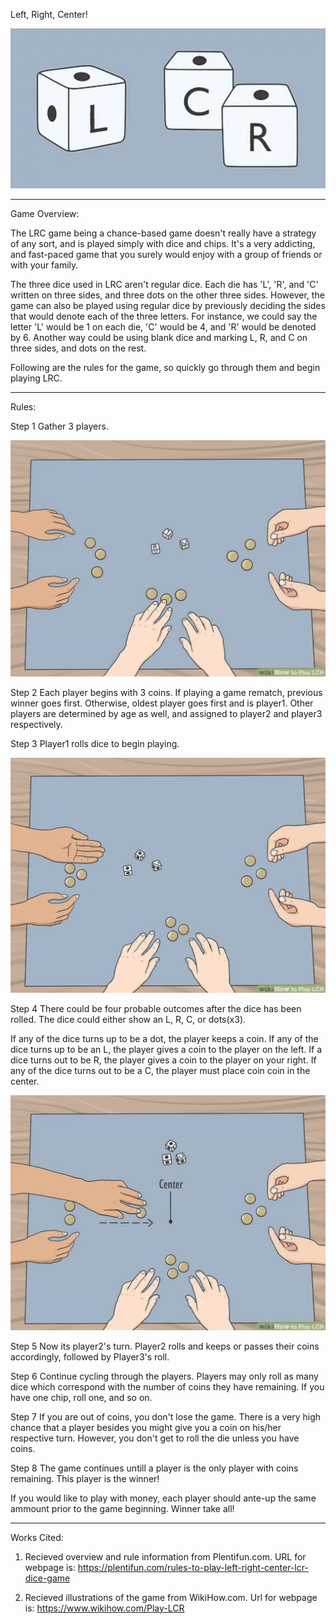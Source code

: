 Left, Right, Center!

![LRC Dice Photo](Photos/LRC-dice-photo.png)

-----------------------------------------------------------------------------------------------------------------------------------------------------------------------

Game Overview:

The LRC game being a chance-based game doesn't really have a strategy of any sort, and is played simply with dice and chips. It's a very addicting, and fast-paced game that you surely would enjoy with a group of friends or with your family.

The three dice used in LRC aren't regular dice. Each die has 'L', 'R', and 'C' written on three sides, and three dots on the other three sides. However, the game can also be played using regular dice by previously deciding the sides that would denote each of the three letters. For instance, we could say the letter 'L' would be 1 on each die, 'C' would be 4, and 'R' would be denoted by 6. Another way could be using blank dice and marking L, R, and C on three sides, and dots on the rest.

Following are the rules for the game, so quickly go through them and begin playing LRC.


-----------------------------------------------------------------------------------------------------------------------------------------------------------------------

Rules:

Step 1
Gather 3 players.

![LRC Dice Photo](Photos/LRC-start-game-photo.png)

Step 2
Each player begins with 3 coins. If playing a game rematch, previous winner goes first. Otherwise, oldest player goes first and is player1. Other players are determined by age as well, and assigned to player2 and player3 respectively. 

Step 3
Player1 rolls dice to begin playing.

![LRC Dice Photo](Photos/LRC-first-roll-photo.png)

Step 4
There could be four probable outcomes after the dice has been rolled. The dice could either show an L, R, C, or dots(x3).

If any of the dice turns up to be a dot, the player keeps a coin. If any of the dice turns up to be an L, the player gives a coin to the player on the left. If a dice turns out to be R, the player gives a coin to the player on your right. If any of the dice turns out to be a C, the player must place coin coin in the center.

![LRC Dice Photo](Photos/LRC-first-roll-outcome-photo.png)

Step 5
Now its player2's turn. Player2 rolls and keeps or passes their coins accordingly, followed by Player3's roll.

Step 6
Continue cycling through the players.  Players may only roll as many dice which correspond with the number of coins they have remaining. If you have one chip, roll one, and so on.

Step 7
If you are out of coins, you don't lose the game. There is a very high chance that a player besides you might give you a coin on his/her respective turn. However, you don't get to roll the die unless you have coins.

Step 8
The game continues untill a player is the only player with coins remaining. This player is the winner!

If you would like to play with money, each player should ante-up the same ammount prior to the game beginning. Winner take all!



-----------------------------------------------------------------------------------------------------------------------------------------------------------------------

Works Cited:

1) Recieved overview and rule information from Plentifun.com. URL for webpage is: https://plentifun.com/rules-to-play-left-right-center-lcr-dice-game

2) Recieved illustrations of the game from WikiHow.com. Url for webpage is: https://www.wikihow.com/Play-LCR